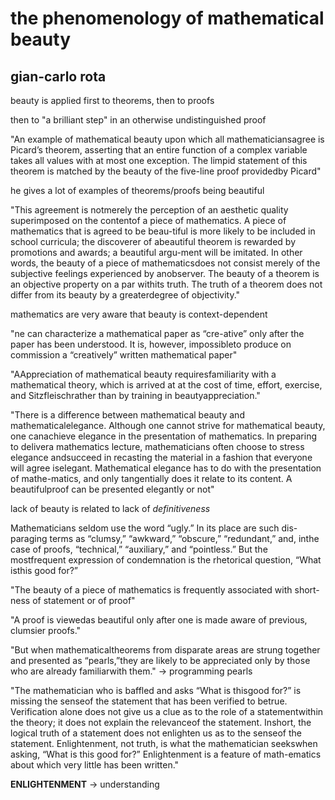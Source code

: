 # the phenomenology of mathematical beauty

## gian-carlo rota

beauty is applied first to theorems, then to proofs

then to "a brilliant step" in an otherwise undistinguished proof

"An  example  of  mathematical  beauty  upon  which  all  mathematiciansagree  is  Picard’s  theorem,  asserting  that  an  entire  function  of  a  complex variable takes all values with at most one exception. The limpid statement of  this  theorem  is  matched  by  the  beauty  of  the  five-line  proof  providedby Picard"

he gives a lot of examples of theorems/proofs being beautiful

"This  agreement  is  notmerely the perception of an aesthetic quality superimposed on the contentof a piece of mathematics. A piece of mathematics that is agreed to be beau-tiful is more likely to be included in school curricula; the discoverer of abeautiful theorem is rewarded by promotions and awards; a beautiful argu-ment will be imitated. In other words, the beauty of a piece of mathematicsdoes  not  consist  merely  of  the  subjective  feelings  experienced  by  anobserver.  The  beauty  of  a  theorem  is  an  objective  property  on  a  par  withits truth. The truth of a theorem does not differ from its beauty by a greaterdegree of objectivity."

mathematics are very aware that beauty is context-dependent

"ne  can  characterize  a  mathematical  paper  as  “cre-ative” only after the paper has been understood. It is, however, impossibleto produce on commission a “creatively” written mathematical paper"

"AAppreciation  of  mathematical  beauty  requiresfamiliarity  with  a  mathematical  theory,  which  is  arrived  at  at  the  cost  of  time,  effort,  exercise,  and  Sitzfleischrather  than  by  training  in  beautyappreciation."

"There  is  a  difference  between  mathematical  beauty  and  mathematicalelegance.  Although  one  cannot  strive  for  mathematical  beauty,  one  canachieve elegance in the presentation of mathematics. In preparing to delivera mathematics lecture, mathematicians often choose to stress elegance andsucceed  in  recasting  the  material  in  a  fashion  that  everyone  will  agree  iselegant. Mathematical elegance has to do with the presentation of mathe-matics,  and  only  tangentially  does  it  relate  to  its  content.  A  beautifulproof can be presented elegantly or not"

lack of beauty is related to lack of *definitiveness*

Mathematicians seldom use the word “ugly.” In its place are such dis-paraging  terms  as  “clumsy,”  “awkward,”  “obscure,”  “redundant,”  and,  inthe  case  of  proofs,  “technical,”  “auxiliary,”  and  “pointless.”  But  the  mostfrequent  expression  of  condemnation  is  the  rhetorical  question,  “What  isthis good for?”

"The beauty of a piece of mathematics is frequently associated with short-ness  of  statement  or  of  proof"

"A proof is viewedas beautiful only after one is made aware of previous, clumsier proofs."

"But when mathematicaltheorems from disparate areas are strung together and presented as “pearls,”they  are  likely  to  be  appreciated  only  by  those  who  are  already  familiarwith them." -> programming pearls

"The  mathematician  who  is  baffled  and  asks  “What  is  thisgood for?” is missing the senseof the statement that has been verified to betrue. Verification alone does not give us a clue as to the role of a statementwithin  the  theory;  it  does  not  explain  the  relevanceof  the  statement.  Inshort, the logical truth of a statement does not enlighten us as to the senseof the statement. Enlightenment, not truth, is what the mathematician seekswhen asking, “What is this good for?” Enlightenment is a feature of math-ematics about which very little has been written."

**ENLIGHTENMENT** -> understanding